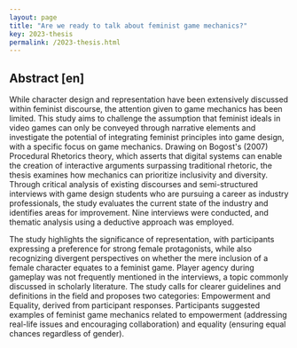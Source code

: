 ```yaml
---
layout: page
title: "Are we ready to talk about feminist game mechanics?"
key: 2023-thesis
permalink: /2023-thesis.html
---
```


<h2>Abstract [en]</h2>
<p> While character design and representation have been extensively discussed within feminist discourse, the attention given to game mechanics has been limited. This study aims to challenge the assumption that feminist ideals in video games can only be conveyed through narrative elements and investigate the potential of integrating feminist principles into game design, with a specific focus on game mechanics. Drawing on Bogost's (2007) Procedural Rhetorics theory, which asserts that digital systems can enable the creation of interactive arguments surpassing traditional rhetoric, the thesis examines how mechanics can prioritize inclusivity and diversity. Through critical analysis of existing discourses and semi-structured interviews with game design students who are pursuing a career as industry professionals, the study evaluates the current state of the industry and identifies areas for improvement. Nine interviews were conducted, and thematic analysis using a deductive approach was employed. </p>

<p> The study highlights the significance of representation, with participants expressing a preference for strong female protagonists, while also recognizing divergent perspectives on whether the mere inclusion of a female character equates to a feminist game. Player agency during gameplay was not frequently mentioned in the interviews, a topic commonly discussed in scholarly literature. The study calls for clearer guidelines and definitions in the field and proposes two categories: Empowerment and Equality, derived from participant responses. Participants suggested examples of feminist game mechanics related to empowerment (addressing real-life issues and encouraging collaboration) and equality (ensuring equal chances regardless of gender). </p>